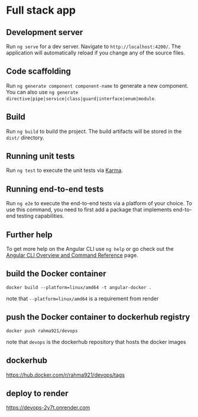 # Full stack app


## Development server

Run `ng serve` for a dev server. Navigate to `http://localhost:4200/`. The application will automatically reload if you change any of the source files.

## Code scaffolding

Run `ng generate component component-name` to generate a new component. You can also use `ng generate directive|pipe|service|class|guard|interface|enum|module`.

## Build

Run `ng build` to build the project. The build artifacts will be stored in the `dist/` directory.

## Running unit tests

Run `ng test` to execute the unit tests via [Karma](https://karma-runner.github.io).

## Running end-to-end tests

Run `ng e2e` to execute the end-to-end tests via a platform of your choice. To use this command, you need to first add a package that implements end-to-end testing capabilities.

## Further help

To get more help on the Angular CLI use `ng help` or go check out the [Angular CLI Overview and Command Reference](https://angular.io/cli) page.

## build the Docker container

`docker build --platform=linux/amd64 -t angular-docker .`  

note  that `--platform=linux/amd64` is a requirement from render

## push the Docker container to dockerhub registry

`docker push rahma921/devops`

note that `devops` is the dockerhub repository that hosts the  docker images

## dockerhub
https://hub.docker.com/r/rahma921/devops/tags


## deploy to render
https://devops-2y7t.onrender.com
